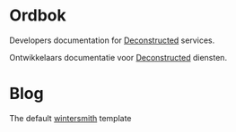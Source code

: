 Ordbok
======

Developers documentation for [Deconstructed](http://deconstructed.io) services.

Ontwikkelaars documentatie voor [Deconstructed](http://deconstructed.io) diensten.


# Blog

The default [wintersmith](https://github.com/jnordberg/wintersmith) template
